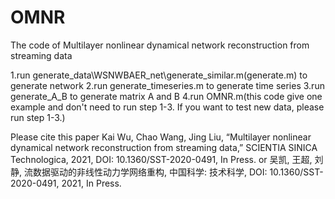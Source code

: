 # OMNR
The code of Multilayer nonlinear dynamical network reconstruction from streaming data

1.run generate_data\WSNWBAER_net\generate_similar.m(generate.m) to generate network
2.run generate_timeseries.m to generate time series
3.run generate_A_B to generate matrix A and B
4.run OMNR.m(this code give one example and don't need to run step 1-3. If you want to test new data, please run step 1-3.)

Please cite this paper
Kai Wu, Chao Wang, Jing Liu, “Multilayer nonlinear dynamical network reconstruction from streaming data,” SCIENTIA SINICA Technologica, 2021, DOI: 10.1360/SST-2020-0491, In Press. or 
吴凯, 王超, 刘静, 流数据驱动的非线性动力学网络重构, 中国科学: 技术科学, DOI: 10.1360/SST-2020-0491, 2021, In Press.
